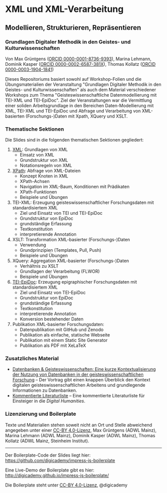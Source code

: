 # XML und XML-Verarbeitung
## Modellieren, Strukturieren, Repräsentieren
### Grundlagen Digitaler Methodik in den Geistes- und Kulturwissenschaften

Von Max Grüntgens ([ORCID 0000-0001-8736-9393](https://orcid.org/0000-0001-8736-9393)), Marina Lehmann, Dominik Kasper ([ORCID 0000-0002-6587-381X](https://orcid.org/0000-0002-6587-381X)), Thomas Kollatz ([ORCID 0000-0003-1904-1841](http://orcid.org/0000-0003-1904-1841))

Dieses Repositoriums basiert sowohl auf Workshop-Folien und die Übungsmaterialien der Veranstaltung "Grundlagen Digitaler Methodik in den Geistes- und Kulturwissenschaften" als auch dem Material verschiedener Workshops zum Thema "Geisteswissenschaftliche Datenmodellierung mit TEI-XML und TEI-EpiDoc". Ziel der Veranstaltungen war die Vermittlung einer soliden Arbeitsgrundlage in den Bereichen Daten-Modellierung mit XML, TEI-XML und TEI-EpiDoc und Abfrage und Verarbeitung von XML-basierten (Forschungs-)Daten mit Xpath, XQuery und XSLT.

### Thematische Sektionen

Die Slides sind in die folgenden thematischen Sektionen gegliedert:

1. [XML](https://digicademy.github.io/xml-modellieren-strukturieren-repraesentieren/slides/XML/index.html): Grundlagen von XML 
    * Einsatz von XML
    * Grundstruktur von XML
    * Notationsregeln von XML
2. [XPath](https://digicademy.github.io/xml-modellieren-strukturieren-repraesentieren/slides/XPATH/index.html): Abfrage von XML-Dateien
    * Konzept Knoten in XML
    * XPath-Achsen
    * Navigation im XML-Baum, Konditionen mit Prädikaten
    * XPath-Funktionen
    * Beispiele und Übungen
3. TEI-XML: Erzeugung geisteswissenschaftlicher Forschungsdaten mit standardisiertem XML
    * Ziel und Einsatz von TEI und TEI-EpiDoc
    * Grundstruktur von EpiDoc
    * grundständige Erfassung
    * Textkonstitution
    * interpretierende Annotation
4. XSLT: Transformation XML-basierter (Forschungs-)Daten
    * Verwendung
    * Grundprinzipien (Templates, Pull, Push)
    * Beispiele und Übungen
5. XQuery: Aggregation XML-basierter (Forschungs-)Daten 
    * Verhältnis zu XSLT
    * Grundlagen der Verarbeitung (FLWOR)
    * Beispiele und Übungen
6. [TEI-EpiDoc](https://digicademy.github.io/xml-modellieren-strukturieren-repraesentieren/slides/EPIDOC/index.html): Erzeugung epigraphischer Forschungsdaten mit standardisiertem XML
    * Ziel und Einsatz von TEI-EpiDoc
    * Grundstruktur von EpiDoc
    * grundständige Erfassung
    * Textkonstitution
    * interpretierende Annotation
    * Konversion bestehender Daten
7. Publikation XML-basierter Forschungsdaten:
    * Datenpublikation mit GitHub und Zenodo
    * Publikation als einfache, statische Webseite
    * Publikation mit einem Static Site Generator 
    * Publikation als PDF mit XeLaTeX

### Zusatzliches Material

* [Datenbanken & Geisteswissenschaften: Eine kurze Kontextualisierung der Nutzung von Datenbanken in der geisteswissenschaftlichen Forschung](https://digicademy.github.io/2021-vortrag-datenbanken-eichstaett/#/step-1) – Der Vortrag gibt einen knappen Überblick den Kontext digitalen geisteswissenschaftlichen Arbeitens und grundlegende Informationen zu Datenbanken. 
* [Kommentierte Literaturliste](https://digicademy.github.io/xml-modellieren-strukturieren-repraesentieren/material/lit) – Eine kommentierte Literaturliste für Einsteiger in die *Digital Humanities*.

### Lizenzierung und Boilerplate

Texte und Materialien stehen soweit nicht an Ort und Stelle abweichend angegeben unter einer [CC-BY 4.0-Lizenz](https://creativecommons.org/licenses/by/4.0/), Max Grüntgens (ADWL Mainz), Marina Lehmann (ADWL Mainz), Dominik Kasper (ADWL Mainz), Thomas Kollatz (ADWL Mainz, Steinheim Institut).
_____

Der Boilerplate-Code der Slides liegt hier: https://github.com/digicademy/impress-js-boilerplate

Eine Live-Demo der Boilerplate gibt es hier: http://digicademy.github.io/impress-js-boilerplate/

Die Boilerplate steht unter [CC-BY 4.0-Lizenz](https://creativecommons.org/licenses/by/4.0/), @digicademy